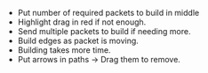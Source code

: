 - Put number of required packets to build in middle
- Highlight drag in red if not enough.
- Send multiple packets to build if needing more.
- Build edges as packet is moving.
- Building takes more time.
- Put arrows in paths -> Drag them to remove.
